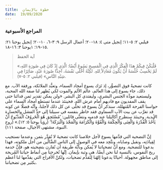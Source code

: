 ```yaml
---
title:  خطوة بالإيمان
date:  19/09/2020
---
```


### المراجع الأسبوعية
فيلبي ٢: ٥-١١؛ إنجيل متى ٤: ١٨-٢٠؛ أعمال الرسل ٩: ٣-٦، ١٠-٢٠؛ إنجيل يوحنا ٢١: ١٥-١٩؛ ١يوحنا ٣: ١٦-١٨.

> <p>آية الحفظ</p>
> «فَلْيَكُنْ فِيكُمْ هذَا الْفِكْرُ الَّذِي فِي الْمَسِيحِ يَسُوعَ أَيْضًا: الَّذِي إِذْ كَانَ فِي صُورَةِ اللهِ، لَمْ يَحْسِبْ خُلْسَةً أَنْ يَكُونَ مُعَادِلاً ِللهِ. لكِنَّهُ أَخْلَى نَفْسَهُ، آخِذًا صُورَةَ عَبْدٍ، صَائِرًا فِي شِبْهِ النَّاسِ» (فيلبي ٢: ٥-٧).

كانت تضحيةً فوق التصوُّر، إذ تَرَك يسوع أمجاد السماء، وتعبُّد الملائكة، ورِفقة الآب. مع ذلك، جاء يسوع إلى هذا العالم، عالم الألم والموت لكي يُظهر لنا صفة الله المحبة، وليستعيد مودَّة الجنس البشري، وليفتدي كل البشر. «ولن يمكن تقدير ثمن فدائنا حتى يقف المفديون مع فاديهم أمام عرش الله. فحينئذ عندما تستطع أمجاد السماء على حواسنا الفرحة المُتهللة، سنذكر أنَّ يسوع قد تخلَّى عن كل ذلك لأجلنا، وأنَّه فضلًا عن كونه قد تغرَّب عن بيت الآب السماوي فقد خاطر بنفسه في سبيلنا إلى حدِّ الفشل والخسارة الأبدية. وحينئذ سنطرح أكاليلنا عند قدميه ونتغنَّى قائلين: ’مُسْتَحِق هُوَ الْخَروُفُ الْمَذْبُوحُ أَنْ يَأْخُذَ الْقُدْرَةَ وَالْغِنَى وَالْحِكْمَةَ وَالْقُوَّةَ وَالْكَرَامَةَ وَالْمَجْدَ وَالْبَرَكَةَ!‘ (رؤيا يوحنا ٥: ١٢).» (روح النبوة، مشتهى الأجيال، صفحة ١١١).

إنَّ التضحية التي قدَّمها يسوع لأجل خلاصنا كانت تضحيةَ لا تُقدَّر بثمن. وعندما نستجيب لِقِيادَتِه، ونقبل وصاياه، ونتَّحِد معه في الوصول إلى الناس الضَّالِّين من أجل ملكوته، فهذا يدعونا للتضحية. ومع أنَّ تضحياتنا لا يُمكن وبأيَّة طريقة أن تُقارن بتضحيته هو، فإنَّ خدمة ربح النفوس، بالنسبة لنا نحن أيضًا، هي وثبة بإيمان. إنَّها تُخرجنا مِن أنماط حياتنا المُريحة إلى مناطق مجهولة. أحيانًا يدعونا إلهُنا لِنُقدِّم تضحيات، ولكنَّ الأفراح التي يقدِّمها لنا أعظم بكثير مِن تضحياتنا.